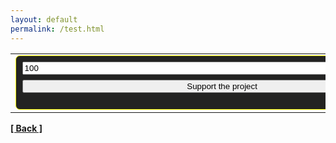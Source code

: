 ```yaml
---
layout: default
permalink: /test.html
---
```

<table cellPadding="0" cellSpacing="0"><tr><td><div style="padding:0.6em;background-color:#232322;border:1px solid #ffff00;border-radius:7px">
    <form action="https://yoomoney.ru/quickpay/confirm.xml" method="post"><input type="hidden" name="receiver" value="41001263743821"/>
      <input name="sum" style="width:640px;display:block;margin-bottom:0.6em" value="100"/><input type="hidden" name="origin" value="button"/><input type="hidden" name="quickpay-form" value="small"/>
      <input type="hidden" name="targets" value="Voluntary donation"/><input type="hidden" name="comment" value="Donate via My balance"/>
      <input type="submit" style="width:640px;display:block;margin-bottom:0.6em" value="Support the project"/>
	</form></div></td></tr>
</table>



**[[ Back ]](./)**
